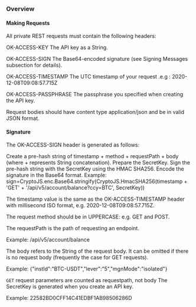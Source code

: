 ### Overview

#### Making Requests

All private REST requests must contain the following headers:

OK-ACCESS-KEY The API key as a String.

OK-ACCESS-SIGN The Base64-encoded signature (see Signing Messages subsection for details).

OK-ACCESS-TIMESTAMP The UTC timestamp of your request .e.g : 2020-12-08T09:08:57.715Z

OK-ACCESS-PASSPHRASE The passphrase you specified when creating the API key.

Request bodies should have content type application/json and be in valid JSON format.

#### Signature

The OK-ACCESS-SIGN header is generated as follows:

Create a pre-hash string of timestamp + method + requestPath + body (where + represents String concatenation).
Prepare the SecretKey.
Sign the pre-hash string with the SecretKey using the HMAC SHA256.
Encode the signature in the Base64 format.
Example: sign=CryptoJS.enc.Base64.stringify(CryptoJS.HmacSHA256(timestamp + 'GET' + '/api/v5/account/balance?ccy=BTC', SecretKey))

The timestamp value is the same as the OK-ACCESS-TIMESTAMP header with millisecond ISO format, e.g. 2020-12-08T09:08:57.715Z.

The request method should be in UPPERCASE: e.g. GET and POST.

The requestPath is the path of requesting an endpoint.

Example: /api/v5/account/balance

The body refers to the String of the request body. It can be omitted if there is no request body (frequently the case for GET requests).

Example: {"instId":"BTC-USDT","lever":"5","mgnMode":"isolated"}

 `GET` request parameters are counted as requestpath, not body
The SecretKey is generated when you create an API key.

Example: 22582BD0CFF14C41EDBF1AB98506286D
